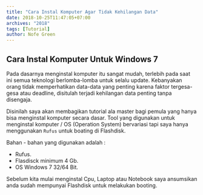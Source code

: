 ```yaml
---
title: "Cara Instal Komputer Agar Tidak Kehilangan Data"
date: 2018-10-25T11:47:05+07:00
archives: "2018"
tags: [Tutorial]
author: Nofe Green
---
```

## Cara Instal Komputer Untuk Windows 7
Pada dasarnya menginstal komputer itu sangat mudah, terlebih pada saat ini semua teknologi berlomba-lomba untuk selalu update. Kebanyakan orang tidak memperhatikan data-data yang penting karena faktor tergesa-gesa atau deadline, disitulah terjadi kehilangan data penting tanpa disengaja.

Disinilah saya akan membagikan tutorial ala master bagi pemula yang hanya bisa menginstal komputer secara dasar. Tool yang digunakan untuk menginstal komputer / OS (Operation System) bervariasi tapi saya hanya menggunakan `Rufus` untuk boating di Flashdisk.

Bahan - bahan yang digunakan adalah :

- Rufus.
- Flasdisck minimum 4 Gb.
- OS Windows 7 32/64 Bit.

Sebelum kita mulai menginstal Cpu, Laptop atau Notebook saya ansumsikan anda sudah mempunyai Flashdisk untuk melakukan booting.